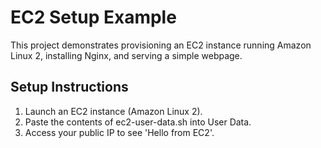 # EC2 Setup Example

This project demonstrates provisioning an EC2 instance running Amazon Linux 2, installing Nginx, and serving a simple webpage.

## Setup Instructions

1. Launch an EC2 instance (Amazon Linux 2).
2. Paste the contents of ec2-user-data.sh into User Data.
3. Access your public IP to see 'Hello from EC2'.
